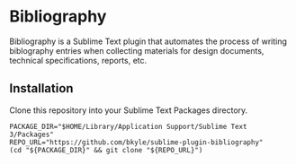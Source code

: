 # Bibliography

Bibliography is a Sublime Text plugin that automates the process of writing biblography entries when collecting materials for design documents, technical specifications, reports, etc.

## Installation

Clone this repository into your Sublime Text Packages directory.

    PACKAGE_DIR="$HOME/Library/Application Support/Sublime Text 3/Packages"
    REPO_URL="https://github.com/bkyle/sublime-plugin-bibliography"
    (cd "${PACKAGE_DIR}" && git clone "${REPO_URL}")


